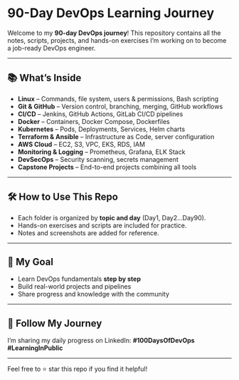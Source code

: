 # 90-Day DevOps Learning Journey

Welcome to my **90-day DevOps journey**! This repository contains all the notes, scripts, projects, and hands-on exercises I’m working on to become a job-ready DevOps engineer.

---

## 📚 What’s Inside

- **Linux** – Commands, file system, users & permissions, Bash scripting  
- **Git & GitHub** – Version control, branching, merging, GitHub workflows  
- **CI/CD** – Jenkins, GitHub Actions, GitLab CI/CD pipelines  
- **Docker** – Containers, Docker Compose, Dockerfiles  
- **Kubernetes** – Pods, Deployments, Services, Helm charts  
- **Terraform & Ansible** – Infrastructure as Code, server configuration  
- **AWS Cloud** – EC2, S3, VPC, EKS, RDS, IAM  
- **Monitoring & Logging** – Prometheus, Grafana, ELK Stack  
- **DevSecOps** – Security scanning, secrets management  
- **Capstone Projects** – End-to-end projects combining all tools  

---

## 🛠 How to Use This Repo

- Each folder is organized by **topic and day** (Day1, Day2…Day90).  
- Hands-on exercises and scripts are included for practice.  
- Notes and screenshots are added for reference.  

---

## 🚀 My Goal

- Learn DevOps fundamentals **step by step**  
- Build real-world projects and pipelines  
- Share progress and knowledge with the community  

---

## 📌 Follow My Journey

I’m sharing my daily progress on LinkedIn: **#100DaysOfDevOps #LearningInPublic**  

---

Feel free to ⭐ star this repo if you find it helpful!

